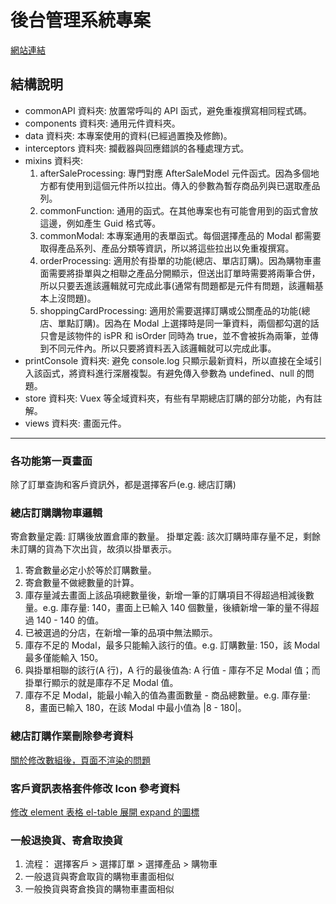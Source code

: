 # 後台管理系統專案
[網站連結](https://bardkidd.github.io/other/#/admin/mainstoreorder)
## 結構說明

- commonAPI 資料夾: 放置常呼叫的 API 函式，避免重複撰寫相同程式碼。
- components 資料夾: 通用元件資料夾。
- data 資料夾: 本專案使用的資料(已經過置換及修飾)。
- interceptors 資料夾: 攔截器與回應錯誤的各種處理方式。
- mixins 資料夾:
  1. afterSaleProcessing: 專門對應 AfterSaleModel 元件函式。因為多個地方都有使用到這個元件所以拉出。傳入的參數為暫存商品列與已選取產品列。
  2. commonFunction: 通用的函式。在其他專案也有可能會用到的函式會放這邊，例如產生 Guid 格式等。
  3. commonModal: 本專案通用的表單函式。每個選擇產品的 Modal 都需要取得產品系列、產品分類等資訊，所以將這些拉出以免重複撰寫。
  4. orderProcessing: 適用於有掛單的功能(總店、單店訂購)。因為購物車畫面需要將掛單與之相聯之產品分開顯示，但送出訂單時需要將兩筆合併，所以只要丟進該邏輯就可完成此事(通常有問題都是元件有問題，該邏輯基本上沒問題)。
  5. shoppingCardProcessing: 適用於需要選擇訂購或公關產品的功能(總店、單點訂購)。因為在 Modal 上選擇時是同一筆資料，兩個都勾選的話只會是該物件的 isPR 和 isOrder 同時為 true，並不會被拆為兩筆，並傳到不同元件內。所以只要將資料丟入該邏輯就可以完成此事。
- printConsole 資料夾: 避免 console.log 只顯示最新資料，所以直接在全域引入該函式，將資料進行深層複製。有避免傳入參數為 undefined、null 的問題。
- store 資料夾: Vuex 等全域資料夾，有些有早期總店訂購的部分功能，內有註解。
- views 資料夾: 畫面元件。
---
### 各功能第一頁畫面

除了訂單查詢和客戶資訊外，都是選擇客戶(e.g. 總店訂購)

### 總店訂購購物車邏輯

寄倉數量定義: 訂購後放置倉庫的數量。
掛單定義: 該次訂購時庫存量不足，剩餘未訂購的貨為下次出貨，故須以掛單表示。

1. 寄倉數量必定小於等於訂購數量。
2. 寄倉數量不做總數量的計算。
3. 庫存量減去畫面上該品項總數量後，新增一筆的訂購項目不得超過相減後數量。e.g. 庫存量: 140，畫面上已輸入 140 個數量，後續新增一筆的量不得超過 140 - 140 的值。
4. 已被選過的分店，在新增一筆的品項中無法顯示。
5. 庫存不足的 Modal，最多只能輸入該行的值。e.g. 訂購數量: 150，該 Modal 最多僅能輸入 150。
6. 與掛單相聯的該行(A 行)，A 行的最後值為: A 行值 - 庫存不足 Modal 值；而掛單行顯示的就是庫存不足 Modal 值。
7. 庫存不足 Modal，能最小輸入的值為畫面數量 - 商品總數量。e.g. 庫存量: 8，畫面已輸入 180，在該 Modal 中最小值為 |8 - 180|。

### 總店訂購作業刪除參考資料

[關於修改數組後，頁面不渲染的問題](https://blog.csdn.net/NAMECZ/article/details/83988806)

### 客戶資訊表格套件修改 Icon 參考資料

[修改 element 表格 el-table 展開 expand 的圖標](https://blog.csdn.net/weixin_46379498/article/details/115242929)

### 一般退換貨、寄倉取換貨

1. 流程： 選擇客戶 > 選擇訂單 > 選擇產品 > 購物車
2. 一般退貨與寄倉取貨的購物車畫面相似
3. 一般換貨與寄倉換貨的購物車畫面相似
